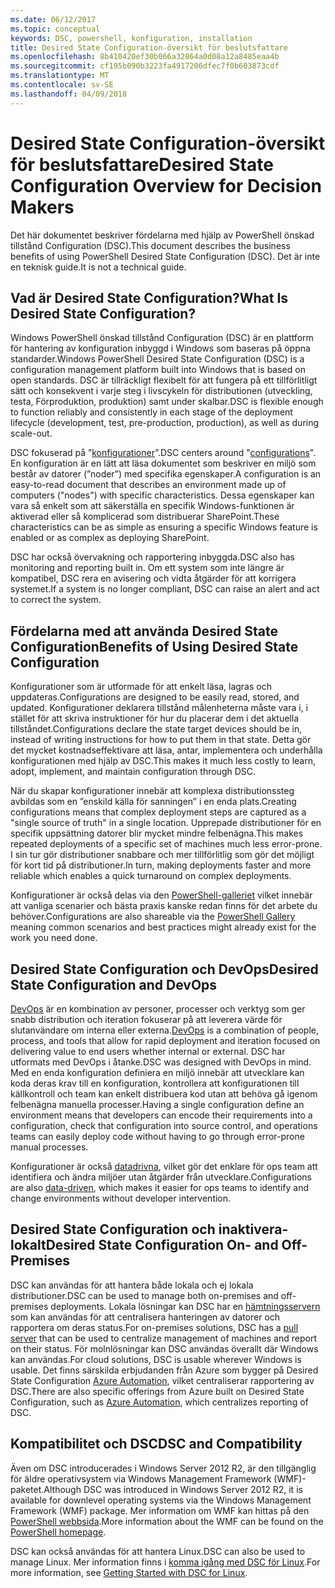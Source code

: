 ```yaml
---
ms.date: 06/12/2017
ms.topic: conceptual
keywords: DSC, powershell, konfiguration, installation
title: Desired State Configuration-översikt för beslutsfattare
ms.openlocfilehash: 8b410420ef30b066a32864a0d08a12a8485eaa4b
ms.sourcegitcommit: cf195b090b3223fa4917206dfec7f0b603873cdf
ms.translationtype: MT
ms.contentlocale: sv-SE
ms.lasthandoff: 04/09/2018
---
```

# <a name="desired-state-configuration-overview-for-decision-makers"></a><span data-ttu-id="ecc87-103">Desired State Configuration-översikt för beslutsfattare</span><span class="sxs-lookup"><span data-stu-id="ecc87-103">Desired State Configuration Overview for Decision Makers</span></span>

<span data-ttu-id="ecc87-104">Det här dokumentet beskriver fördelarna med hjälp av PowerShell önskad tillstånd Configuration (DSC).</span><span class="sxs-lookup"><span data-stu-id="ecc87-104">This document describes the business benefits of using PowerShell Desired State Configuration (DSC).</span></span> <span data-ttu-id="ecc87-105">Det är inte en teknisk guide.</span><span class="sxs-lookup"><span data-stu-id="ecc87-105">It is not a technical guide.</span></span>

## <a name="what-is-desired-state-configuration"></a><span data-ttu-id="ecc87-106">Vad är Desired State Configuration?</span><span class="sxs-lookup"><span data-stu-id="ecc87-106">What Is Desired State Configuration?</span></span>

<span data-ttu-id="ecc87-107">Windows PowerShell önskad tillstånd Configuration (DSC) är en plattform för hantering av konfiguration inbyggd i Windows som baseras på öppna standarder.</span><span class="sxs-lookup"><span data-stu-id="ecc87-107">Windows PowerShell Desired State Configuration (DSC) is a configuration management platform built into Windows that is based on open standards.</span></span> <span data-ttu-id="ecc87-108">DSC är tillräckligt flexibelt för att fungera på ett tillförlitligt sätt och konsekvent i varje steg i livscykeln för distributionen (utveckling, testa, Förproduktion, produktion) samt under skalbar.</span><span class="sxs-lookup"><span data-stu-id="ecc87-108">DSC is flexible enough to function reliably and consistently in each stage of the deployment lifecycle (development, test, pre-production, production), as well as during scale-out.</span></span>

<span data-ttu-id="ecc87-109">DSC fokuserad på ”[konfigurationer](https://msdn.microsoft.com/powershell/dsc/configurations)”.</span><span class="sxs-lookup"><span data-stu-id="ecc87-109">DSC centers around "[configurations](https://msdn.microsoft.com/powershell/dsc/configurations)".</span></span>
<span data-ttu-id="ecc87-110">En konfiguration är en lätt att läsa dokumentet som beskriver en miljö som består av datorer (”noder”) med specifika egenskaper.</span><span class="sxs-lookup"><span data-stu-id="ecc87-110">A configuration is an easy-to-read document that describes an environment made up of computers ("nodes") with specific characteristics.</span></span>
<span data-ttu-id="ecc87-111">Dessa egenskaper kan vara så enkelt som att säkerställa en specifik Windows-funktionen är aktiverad eller så komplicerad som distribuerar SharePoint.</span><span class="sxs-lookup"><span data-stu-id="ecc87-111">These characteristics can be as simple as ensuring a specific Windows feature is enabled or as complex as deploying SharePoint.</span></span>

<span data-ttu-id="ecc87-112">DSC har också övervakning och rapportering inbyggda.</span><span class="sxs-lookup"><span data-stu-id="ecc87-112">DSC also has monitoring and reporting built in.</span></span>
<span data-ttu-id="ecc87-113">Om ett system som inte längre är kompatibel, DSC rera en avisering och vidta åtgärder för att korrigera systemet.</span><span class="sxs-lookup"><span data-stu-id="ecc87-113">If a system is no longer compliant, DSC can raise an alert and act to correct the system.</span></span>

## <a name="benefits-of-using-desired-state-configuration"></a><span data-ttu-id="ecc87-114">Fördelarna med att använda Desired State Configuration</span><span class="sxs-lookup"><span data-stu-id="ecc87-114">Benefits of Using Desired State Configuration</span></span>

<span data-ttu-id="ecc87-115">Konfigurationer som är utformade för att enkelt läsa, lagras och uppdateras.</span><span class="sxs-lookup"><span data-stu-id="ecc87-115">Configurations are designed to be easily read, stored, and updated.</span></span>
<span data-ttu-id="ecc87-116">Konfigurationer deklarera tillstånd målenheterna måste vara i, i stället för att skriva instruktioner för hur du placerar dem i det aktuella tillståndet.</span><span class="sxs-lookup"><span data-stu-id="ecc87-116">Configurations declare the state target devices should be in, instead of writing instructions for how to put them in that state.</span></span>
<span data-ttu-id="ecc87-117">Detta gör det mycket kostnadseffektivare att läsa, antar, implementera och underhålla konfigurationen med hjälp av DSC.</span><span class="sxs-lookup"><span data-stu-id="ecc87-117">This makes it much less costly to learn, adopt, implement, and maintain configuration through DSC.</span></span>

<span data-ttu-id="ecc87-118">När du skapar konfigurationer innebär att komplexa distributionssteg avbildas som en ”enskild källa för sanningen” i en enda plats.</span><span class="sxs-lookup"><span data-stu-id="ecc87-118">Creating configurations means that complex deployment steps are captured as a "single source of truth" in a single location.</span></span>
<span data-ttu-id="ecc87-119">Upprepade distributioner för en specifik uppsättning datorer blir mycket mindre felbenägna.</span><span class="sxs-lookup"><span data-stu-id="ecc87-119">This makes repeated deployments of a specific set of machines much less error-prone.</span></span>
<span data-ttu-id="ecc87-120">I sin tur gör distributioner snabbare och mer tillförlitlig som gör det möjligt för kort tid på distributioner.</span><span class="sxs-lookup"><span data-stu-id="ecc87-120">In turn, making deployments faster and more reliable which enables a quick turnaround on complex deployments.</span></span>

<span data-ttu-id="ecc87-121">Konfigurationer är också delas via den [PowerShell-galleriet](https://powershellgallery.com) vilket innebär att vanliga scenarier och bästa praxis kanske redan finns för det arbete du behöver.</span><span class="sxs-lookup"><span data-stu-id="ecc87-121">Configurations are also shareable via the [PowerShell Gallery](https://powershellgallery.com) meaning common scenarios and best practices might already exist for the work you need done.</span></span>


## <a name="desired-state-configuration-and-devops"></a><span data-ttu-id="ecc87-122">Desired State Configuration och DevOps</span><span class="sxs-lookup"><span data-stu-id="ecc87-122">Desired State Configuration and DevOps</span></span>

<span data-ttu-id="ecc87-123">[DevOps](http://blogs.technet.com/b/ashleymcglone/archive/2015/11/20/devops-for-n00bs-ie-windows-people.aspx) är en kombination av personer, processer och verktyg som ger snabb distribution och iteration fokuserar på att leverera värde för slutanvändare om interna eller externa.</span><span class="sxs-lookup"><span data-stu-id="ecc87-123">[DevOps](http://blogs.technet.com/b/ashleymcglone/archive/2015/11/20/devops-for-n00bs-ie-windows-people.aspx) is a combination of people, process, and tools that allow for rapid deployment and iteration focused on delivering value to end users whether internal or external.</span></span>
<span data-ttu-id="ecc87-124">DSC har utformats med DevOps i åtanke.</span><span class="sxs-lookup"><span data-stu-id="ecc87-124">DSC was designed with DevOps in mind.</span></span>
<span data-ttu-id="ecc87-125">Med en enda konfiguration definiera en miljö innebär att utvecklare kan koda deras krav till en konfiguration, kontrollera att konfigurationen till källkontroll och team kan enkelt distribuera kod utan att behöva gå igenom felbenägna manuella processer.</span><span class="sxs-lookup"><span data-stu-id="ecc87-125">Having a single configuration define an environment means that developers can encode their requirements into a configuration, check that configuration into source control, and operations teams can easily deploy code without having to go through error-prone manual processes.</span></span>

<span data-ttu-id="ecc87-126">Konfigurationer är också [datadrivna](https://msdn.microsoft.com/powershell/dsc/configdata), vilket gör det enklare för ops team att identifiera och ändra miljöer utan åtgärder från utvecklare.</span><span class="sxs-lookup"><span data-stu-id="ecc87-126">Configurations are also [data-driven](https://msdn.microsoft.com/powershell/dsc/configdata), which makes it easier for ops teams to identify and change environments without developer intervention.</span></span>

## <a name="desired-state-configuration-on--and-off-premises"></a><span data-ttu-id="ecc87-127">Desired State Configuration och inaktivera-lokalt</span><span class="sxs-lookup"><span data-stu-id="ecc87-127">Desired State Configuration On- and Off-Premises</span></span>

<span data-ttu-id="ecc87-128">DSC kan användas för att hantera både lokala och ej lokala distributioner.</span><span class="sxs-lookup"><span data-stu-id="ecc87-128">DSC can be used to manage both on-premises and off-premises deployments.</span></span>
<span data-ttu-id="ecc87-129">Lokala lösningar kan DSC har en [hämtningsservern](https://msdn.microsoft.com/powershell/dsc/pullserver) som kan användas för att centralisera hanteringen av datorer och rapportera om deras status.</span><span class="sxs-lookup"><span data-stu-id="ecc87-129">For on-premises solutions, DSC has a [pull server](https://msdn.microsoft.com/powershell/dsc/pullserver) that can be used to centralize management of machines and report on their status.</span></span>
<span data-ttu-id="ecc87-130">För molnlösningar kan DSC användas överallt där Windows kan användas.</span><span class="sxs-lookup"><span data-stu-id="ecc87-130">For cloud solutions, DSC is usable wherever Windows is usable.</span></span>
<span data-ttu-id="ecc87-131">Det finns särskilda erbjudanden från Azure som bygger på Desired State Configuration [Azure Automation](https://azure.microsoft.com/en-us/documentation/services/automation/), vilket centraliserar rapportering av DSC.</span><span class="sxs-lookup"><span data-stu-id="ecc87-131">There are also specific offerings from Azure built on Desired State Configuration, such as [Azure Automation](https://azure.microsoft.com/en-us/documentation/services/automation/), which centralizes reporting of DSC.</span></span>

## <a name="dsc-and-compatibility"></a><span data-ttu-id="ecc87-132">Kompatibilitet och DSC</span><span class="sxs-lookup"><span data-stu-id="ecc87-132">DSC and Compatibility</span></span>

<span data-ttu-id="ecc87-133">Även om DSC introducerades i Windows Server 2012 R2, är den tillgänglig för äldre operativsystem via Windows Management Framework (WMF)-paketet.</span><span class="sxs-lookup"><span data-stu-id="ecc87-133">Although DSC was introduced in Windows Server 2012 R2, it is available for downlevel operating systems via the Windows Management Framework (WMF) package.</span></span>
<span data-ttu-id="ecc87-134">Mer information om WMF kan hittas på den [PowerShell webbsida](https://msdn.microsoft.com/en-us/powershell/).</span><span class="sxs-lookup"><span data-stu-id="ecc87-134">More information about the WMF can be found on the [PowerShell homepage](https://msdn.microsoft.com/en-us/powershell/).</span></span>

<span data-ttu-id="ecc87-135">DSC kan också användas för att hantera Linux.</span><span class="sxs-lookup"><span data-stu-id="ecc87-135">DSC can also be used to manage Linux.</span></span> <span data-ttu-id="ecc87-136">Mer information finns i [komma igång med DSC för Linux](https://msdn.microsoft.com/en-us/powershell/dsc/lnxgettingstarted).</span><span class="sxs-lookup"><span data-stu-id="ecc87-136">For more information, see [Getting Started with DSC for Linux](https://msdn.microsoft.com/en-us/powershell/dsc/lnxgettingstarted).</span></span>